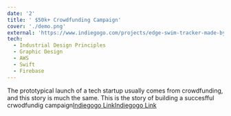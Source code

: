```yaml
---
date: '2'
title: ' $50k+ Crowdfunding Campaign'
cover: './demo.png'
external: 'https://www.indiegogo.com/projects/edge-swim-tracker-made-by-swimmers-for-swimmers#/'
tech:
  - Industrial Design Principles
  - Graphic Design
  - AWS
  - Swift
  - Firebase
---
```


The prototypical launch of a tech startup usually comes from crowdfunding, and this story is much the same. This is the story of building a succesfful crwodfundig campaign[Indiegogo Link](https://www.indiegogo.com/projects/edge-swim-tracker-made-by-swimmers-for-swimmers#/)[Indiegogo Link](https://www.indiegogo.com/projects/edge-swim-tracker-made-by-swimmers-for-swimmers#/)
